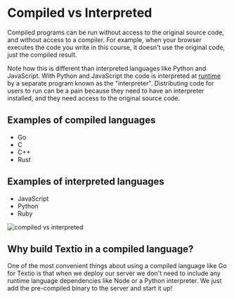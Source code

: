 # Compiled vs Interpreted

Compiled programs can be run without access to the original source code, and without access to a compiler. For example, when your browser executes the code you write in this course, it doesn't use the original code, just the compiled result.

Note how this is different than interpreted languages like Python and JavaScript. With Python and JavaScript the code is interpreted at [runtime](https://en.wikipedia.org/wiki/Runtime_(program_lifecycle_phase)) by a separate program known as the "interpreter". Distributing code for users to run can be a pain because they need to have an interpreter installed, and they need access to the original source code.

## Examples of compiled languages

* Go
* C
* C++
* Rust

## Examples of interpreted languages

* JavaScript
* Python
* Ruby

![compiled vs interpreted](https://i.imgur.com/ovHaWmS.jpg)

## Why build Textio in a compiled language?

One of the most convenient things about using a compiled language like Go for Textio is that when we deploy our server we don't need to include any runtime language dependencies like Node or a Python interpreter. We just add the pre-compiled binary to the server and start it up!
